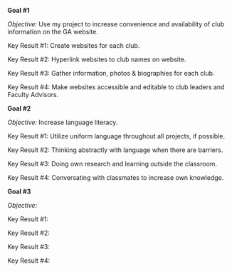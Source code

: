 **Goal #1**

_Objective:_ Use my project to increase convenience and availability of club information on the GA website. 

Key Result #1: Create websites for each club. 

Key Result #2: Hyperlink websites to club names on website. 

Key Result #3: Gather information, photos & biographies for each club. 

Key Result #4: Make websites accessible and editable to club leaders and Faculty Advisors. 





**Goal #2**

_Objective:_ Increase language literacy.

Key Result #1: Utilize uniform language throughout all projects, if possible. 

Key Result #2: Thinking abstractly with language when there are barriers. 

Key Result #3: Doing own research and learning outside the classroom.

Key Result #4: Conversating with classmates to increase own knowledge. 





**Goal #3**

_Objective:_

Key Result #1: 

Key Result #2: 

Key Result #3: 

Key Result #4: 

